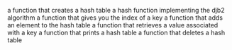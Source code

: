 a function that creates a hash table
a hash function implementing the djb2 algorithm
a function that gives you the index of a key
a function that adds an element to the hash table
a function that retrieves a value associated with a key
a function that prints a hash table
a function that deletes a hash table
